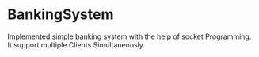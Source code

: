 # BankingSystem
Implemented simple banking system with the help of socket Programming. It support multiple Clients Simultaneously.
